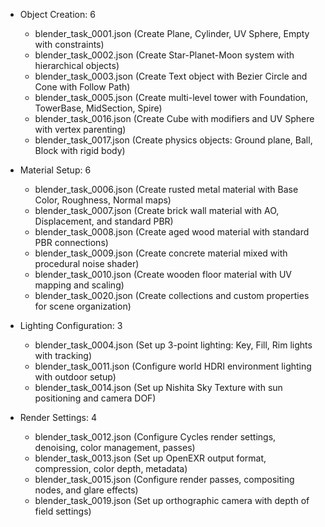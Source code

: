 - Object Creation: 6
  - blender_task_0001.json (Create Plane, Cylinder, UV Sphere, Empty with constraints)
  - blender_task_0002.json (Create Star-Planet-Moon system with hierarchical objects)
  - blender_task_0003.json (Create Text object with Bezier Circle and Cone with Follow Path)
  - blender_task_0005.json (Create multi-level tower with Foundation, TowerBase, MidSection, Spire)
  - blender_task_0016.json (Create Cube with modifiers and UV Sphere with vertex parenting)
  - blender_task_0017.json (Create physics objects: Ground plane, Ball, Block with rigid body)

- Material Setup: 6
  - blender_task_0006.json (Create rusted metal material with Base Color, Roughness, Normal maps)
  - blender_task_0007.json (Create brick wall material with AO, Displacement, and standard PBR)
  - blender_task_0008.json (Create aged wood material with standard PBR connections)
  - blender_task_0009.json (Create concrete material mixed with procedural noise shader)
  - blender_task_0010.json (Create wooden floor material with UV mapping and scaling)
  - blender_task_0020.json (Create collections and custom properties for scene organization)

- Lighting Configuration: 3
  - blender_task_0004.json (Set up 3-point lighting: Key, Fill, Rim lights with tracking)
  - blender_task_0011.json (Configure world HDRI environment lighting with outdoor setup)
  - blender_task_0014.json (Set up Nishita Sky Texture with sun positioning and camera DOF)

- Render Settings: 4
  - blender_task_0012.json (Configure Cycles render settings, denoising, color management, passes)
  - blender_task_0013.json (Set up OpenEXR output format, compression, color depth, metadata)
  - blender_task_0015.json (Configure render passes, compositing nodes, and glare effects)
  - blender_task_0019.json (Set up orthographic camera with depth of field settings)